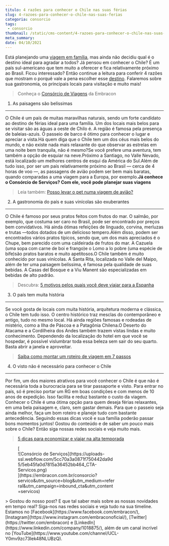 ```yaml
---
titulo: 4 razões para conhecer o Chile nas suas férias
slug: 4-razoes-para-conhecer-o-chile-nas-suas-ferias
categoria: consorcio
tags:
 - consorcio
thumbnail: /static/cms-content/4-razoes-para-conhecer-o-chile-nas-suas-ferias.jpg
meta_summary: 
date: 04/10/2021
---
```

Está planejando uma [viagem em família](https://www.embracon.com.br/blog/viagem-em-familia-4-dicas-para-agradar-a-todos), mas ainda não decidiu qual é o destino ideal para agradar a todos? Já pensou em conhecer o Chile? É um país sul-americano que tem muito a oferecer e fica relativamente próximo ao Brasil. Ficou interessado? Então continue a leitura para conferir 4 razões que mostram o porquê vale a pena escolher esse [destino](https://www.embracon.com.br/blog/top-5-destinos-de-ferias-escolha-sua-proxima-viagem-pelo-brasil). Falaremos sobre sua gastronomia, os principais locais para visitação e muito mais!

> Conheça o [Consórcio de Viagens](https://www.embracon.com.br/consorcio-servicos) da Embracon

1. As paisagens são belíssimas
------------------------------

O Chile é um país de muitas maravilhas naturais, sendo um forte candidato ao destino de férias ideal para uma família. Um dos locais mais belos para se visitar são as águas a oeste de Chilo é. A região é famosa pela presença de baleias-azuis. O passeio de barco é ótimo para conhecer o lugar e apreciar a vista.Há quem diga que o Chile tem um dos céus mais belos do mundo, e não existe nada mais relaxante do que observar as estrelas em uma noite bem tranquila, não é mesmo?Se você prefere uma aventura, tem também a opção de esquiar na neve.Próximo a Santiago, no Valle Nevado, está localizado um melhores centros de esqui da América do Sul.Além de tudo isso, por ser um país relativamente próximo ao Brasil — cerca de 4 horas de voo —, as passagens de avião podem ser bem mais baratas, quando comparadas a uma viagem para a Europa, por exemplo.**Já conhece o Consórcio de Serviços? Com ele, você pode planejar suas viagens**

> Leia também: [Posso levar o pet numa viagem de avião? ](https://www.embracon.com.br/blog/posso-levar-o-pet-numa-viagem-de-aviao)

2. A gastronomia do país e suas vinícolas são exuberantes
---------------------------------------------------------

O Chile é famoso por seus pratos feitos com frutos do mar. O salmão, por exemplo, que costuma ser caro no Brasil, pode ser encontrado por preços bem convidativos. Há ainda ótimas refeições de linguado, corvina, merluzas e trutas —todos dotados de um delicioso tempero.Além disso, podem ser encontrados vários pratos típicos, sendo que, um dos mais apreciados é o Chupe, bem parecido com uma caldeirada de frutos do mar. A Cazuela (uma sopa com carne de boi e frango)e o Lomo a lo pobre (uma espécie de bife)são pratos baratos e muito apetitosos.O Chile também é muito conhecido por suas vinícolas. A Santa Rita, localizada no Valle del Maipo, além de ter uma paisagem belíssima, é famosa pela qualidade de suas bebidas. A Casas del Bosque e a Viu Manent são especializadas em bebidas de alto padrão.

> Descubra: [5 motivos pelos quais você deve viajar para a Espanha](https://www.embracon.com.br/blog/5-motivos-pelos-quais-voce-deve-viajar-para-a-espanha)

3. O país tem muita história
----------------------------

Se você gosta de locais com muita história, arquitetura moderna e clássica, o Chile tem tudo isso. O centro histórico traz mesclas do contemporâneo e antigo, tudo no mesmo local. Há ainda regiões famosas e rodeadas de mistério, como a Ilha de Páscoa e a Patagônia Chilena.O Deserto do Atacama e a Cordilheira dos Andes também trazem vistas lindas e muito conhecimento. Dependendo da localização do hotel em que você se hospedar, é possível vislumbrar toda essa beleza sem sair do seu quarto. Basta abrir a janela e aproveitar.

> [Saiba como montar um roteiro de viagem em 7 passos](https://www.embracon.com.br/blog/saiba-como-montar-um-roteiro-de-viagem-em-7-passos)

4. O visto não é necessário para conhecer o Chile
-------------------------------------------------

Por fim, um dos maiores atrativos para você conhecer o Chile é que não é necessária toda a burocracia para se tirar passaporte e visto. Para entrar no país, só é preciso portar um RG em boas condições e com menos de 10 anos de expedição. Isso facilita e reduz bastante o custo da viagem. Conhecer o Chile é uma ótima opção para quem deseja férias relaxantes, em uma bela paisagem e, claro, sem gastar demais. Para que o passeio seja ainda melhor, faça um bom roteiro e planeje tudo com bastante antecedência. Seguindo essas dicas você e sua família poderão passar bons momentos juntos! Gostou do conteúdo e de saber um pouco mais sobre o Chile? Então siga nossas redes sociais e veja muito mais.

> [5 dicas para economizar e viajar na alta temporada](https://www.embracon.com.br/blog/5-dicas-para-economizar-e-viajar-na-alta-temporada)

<figure class="w-richtext-figure-type-image w-richtext-align-center" style="max-width:310px">[<div>![Consórcio de Serviços](https://uploads-ssl.webflow.com/5cc70a3a0871f750442da9d5/5eb45fa0d7815a36452bb464_CTA-Servicos.png)</div>](https://embracon.com.br/consorcio?servico&utm_source=blog&utm_medium=referral&utm_campaign=inbound_cta&utm_content=servicos)</figure>> Gostou do nosso post? E que tal saber mais sobre as nossas novidades em tempo real? Siga-nos nas redes sociais e veja tudo na sua timeline. Estamos no [Facebook](https://www.facebook.com/embracon/), [Instagram](https://www.instagram.com/embraconoficial/), [Twitter](https://twitter.com/embracon) e [LinkedIn](https://www.linkedin.com/company/1018875/), além de um canal incrível no [YouTube](https://www.youtube.com/channel/UCL-Y0mv9zc73Iek48NLUBzQ).

